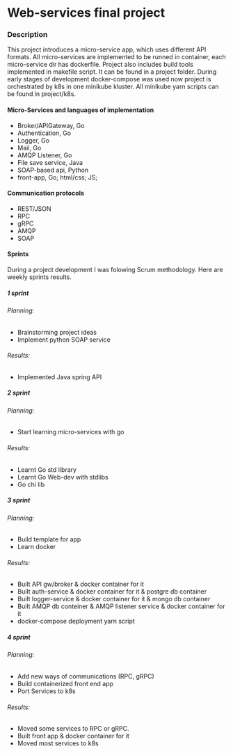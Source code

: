 # Web-services final project
### Description
This project introduces a micro-service app, which uses different API formats.
All micro-services are implemented to be runned in container, each micro-service dir has dockerfile.
Project also includes build tools implemented in makefile script. It can be found in a project folder.
During early stages of development docker-compose was used now project is orchestrated by k8s in one minikube kluster. All minikube yarn scripts can be found in project/k8s.


#### Micro-Services and languages of implementation
- Broker/APIGateway, Go
- Authentication, Go
- Logger, Go
- Mail, Go
- AMQP Listener, Go
- File save service, Java
- SOAP-based api, Python
- front-app, Go; html/css; JS;
#### Communication protocols
 - REST/JSON
 - RPC
 - gRPC
 - AMQP
 - SOAP
#### Sprints
During a project development I was folowing Scrum methodology. Here are weekly sprints results.
##### 1 sprint
###### Planning:
- Brainstorming project ideas
- Implement python SOAP service
###### Results:
- Implemented Java spring API
##### 2 sprint
###### Planning:
- Start learning micro-services with go
###### Results:
- Learnt Go std library
- Learnt Go Web-dev with stdlibs
- Go chi lib
##### 3 sprint
###### Planning:
- Build template for app
- Learn docker
###### Results:
- Built API gw/broker & docker container for it
- Built auth-service & docker container for it & postgre db container
- Built logger-service & docker container for it & mongo db container
- Built AMQP db conteiner & AMQP listener service & docker container for it
- docker-compose deployment yarn script
##### 4 sprint
###### Planning:
- Add new ways of communications (RPC, gRPC)
- Build containerized front end app
- Port Services to k8s
###### Results:
- Moved some services to RPC or gRPC.
- Built front app & docker container for it 
- Moved most services to k8s
